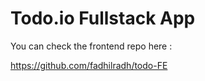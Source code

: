 # Todo.io Fullstack App 

You can check the frontend repo here :

https://github.com/fadhilradh/todo-FE
